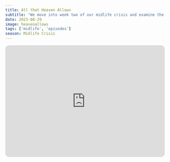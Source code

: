 ```yaml
---
title: All that Heaven Allows
subtitle: "We move into week two of our midlife crisis and examine the great 1950s Douglas Sirk melodrama All That Heaven Allows. Are there second acts in love and life? Not if your gossipy neighbors and selfish kids have anything to say about it. We'll talk about starting over with someone new in middle age, Douglas Sirk, Rock Hudson, and being the child of someone having a midlife crisis."
date: 2023-08-29
image: heavenallows
tags: ['midlife', 'episodes']
season: Midlife Crisis
---
```

<iframe style="border-radius:12px" src="https://open.spotify.com/embed/episode/6ktVeA4ALTsVBtrlBF8QQY?utm_source=generator" width="100%" height="352" frameBorder="0" allowfullscreen="" allow="autoplay; clipboard-write; encrypted-media; fullscreen; picture-in-picture" loading="lazy"></iframe>